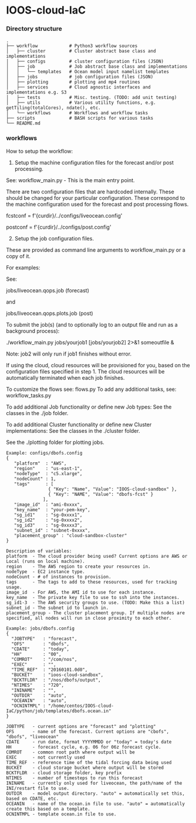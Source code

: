 # IOOS-cloud-IaC

### Directory structure

    .
    ├── workflow            # Python3 workflow sources
    │   ├── cluster         # Cluster abstract base class and implementations 
    │   ├── configs         # cluster configuration files (JSON)
    │   ├── job             # Job abstract base class and implementations
    │   │   └── templates   # Ocean model input namelist templates
    │   ├── jobs            # job configuration files (JSON)
    │   ├── plotting        # plotting and mp4 routines
    │   ├── services        # Cloud agnostic interfaces and implementations e.g. S3
    │   ├── tests           # Misc. testing. (TODO: add unit testing)
    │   ├── utils           # Various utility functions, e.g. getTiling(totalCores), ndate(), etc.
    │   └── workflows       # Workflows and workflow tasks
    ├── scripts             # BASH scripts for various tasks
    └── README.md

### workflows

How to setup the workflow:

1. Setup the machine configuration files for the forecast and/or post processing.

See: workflow_main.py - This is the main entry point. 

There are two configuration files that are hardcoded internally. These should be changed for your particular configuration. These correspond to the machine configuration used for the forecast and post processing flows.

fcstconf = f'{curdir}/../configs/liveocean.config'

postconf = f'{curdir}/../configs/post.config'

2. Setup the job configuration files. 

These are provided as command line arguments to workflow_main.py or a copy of it.

For examples:

See:

 jobs/liveocean.qops.job (forecast)

 and

 jobs/liveocean.qops.plots.job (post)

To submit the job(s) (and to optionally log to an output file and run as a background process):

./workflow_main.py jobs/yourjob1 [jobs/yourjob2] 2>&1 someoutfile &

Note: job2 will only run if job1 finishes without error.

If using the cloud, cloud resources will be provisioned for you, based on the configuration files specified in step 1. The cloud resources will be automatically terminated when each job finishes.

To customize the flows see: flows.py
To add any additional tasks, see: workflow_tasks.py

To add additional Job functionality or define new Job types:
  See the classes in the ./job folder.

To add additional Cluster functionality or define new Cluster implementations:
  See the classes in the ./cluster folder.

See the ./plotting folder for plotting jobs.
```
Example: configs/dbofs.config
{
   "platform"  : "AWS",
   "region"    : "us-east-1",
   "nodeType"  : "c5.xlarge",
   "nodeCount" : 1,
   "tags"      : [ 
                { "Key": "Name", "Value": "IOOS-cloud-sandbox" },
                { "Key": "NAME", "Value": "dbofs-fcst" }
              ],
   "image_id"  : "ami-0xxxx",
   "key_name"  : "your-pem-key",
   "sg_id1"    : "sg-0xxxx1",
   "sg_id2"    : "sg-0xxxx2",
   "sg_id3"    : "sg-0xxxx3",
   "subnet_id" : "subnet-0xxxx",
   "placement_group" : "cloud-sandbox-cluster"
}
```

```
Description of variables:
platform  - The cloud provider being used? Current options are AWS or Local (runs on local machine).
region    - The AWS region to create your resources in.
nodeType  - EC2 instance type.
nodeCount - # of instances to provision.
tags      - The tags to add to these resources, used for tracking usage.
image_id  - For AWS, the AMI id to use for each instance.
key_name  - The private key file to use to ssh into the instances.
sg_id1-3  - The AWS security groups to use. (TODO: Make this a list)
subnet_id - The subnet id to launch in.
placement_group - The cluster placement group. If multiple nodes are specified, all nodes will run in close proximity to each other.
```

```
Example: jobs/dbofs.config
{
  "JOBTYPE"   : "forecast",
  "OFS"       : "dbofs",
  "CDATE"     : "today",
  "HH"        : "00",
  "COMROT"    : "/com/nos",
  "EXEC"      : "",
  "TIME_REF"  : "20160101.0d0",
  "BUCKET"    : "ioos-cloud-sandbox",
  "BCKTFLDR"  : "/nos/dbofs/output",
  "NTIMES"    : "720",
  "ININAME"   : "",
  "OUTDIR"    : "auto",
  "OCEANIN"   : "auto",
  "OCNINTMPL" : "/home/centos/IOOS-cloud-IaC/python/job/templates/dbofs.ocean.in"
}
```

```
JOBTYPE   - current options are "forecast" and "plotting"
OFS       - name of the forecast. Current options are "cbofs", "dbofs", "liveocean"
CDATE     - run date, format YYYYMMDD or "today" = today's date
HH        - forecast cycle, e.g. 06 for 06z forecast cycle.
COMROT    - common root path where output will be
EXEC      - not currently used
TIME_REF  - reference time of the tidal forcing data being used
BUCKET    - cloud storage bucket where output will be stored
BCKTFLDR  - cloud storage folder, key prefix
NTIMES    - number of timesteps to run this forecast
ININAME   - currently only used for liveocean, the path/name of the INI/restart file to use.
OUTDIR    - model output directory. "auto" = automatically set this, based on CDATE, etc.
OCEANIN   - name of the ocean.in file to use. "auto" = automatically create this based on a template.
OCNINTMPL - template ocean.in file to use.
```
